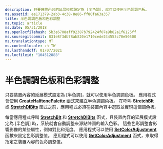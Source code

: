 ```yaml
---
description: 只要裝置內容的延展模式設定為 [半色調]，就可以使用半色調調色板。
ms.assetid: ee171379-2ab3-4c38-8e86-ff80fa63a357
title: 半色調調色板和色彩調整
ms.topic: article
ms.date: 05/31/2018
ms.openlocfilehash: 5b3e6708aff92387b792424f07e9b82a1f6125ff
ms.sourcegitcommit: 831e8f3db78ab820e1710cede244553c70e50500
ms.translationtype: MT
ms.contentlocale: zh-TW
ms.lasthandoff: 01/07/2021
ms.locfileid: "104512888"
---
```

# <a name="halftone-palette-and-color-adjustment"></a>半色調調色板和色彩調整

只要裝置內容的延展模式設定為 [半色調]，就可以使用半色調調色板。 應用程式會使用 [**CreateHalftonePalette**](/windows/desktop/api/Wingdi/nf-wingdi-createhalftonepalette) 函式來建立半色調調色板。 在呼叫 [**StretchBlt**](/windows/desktop/api/Wingdi/nf-wingdi-stretchblt) 或 [**StretchDIBits**](/windows/desktop/api/Wingdi/nf-wingdi-stretchdibits) 函式之前，應用程式必須在裝置內容中選取並實現這個調色板。

每當應用程式呼叫 [**StretchBlt**](/windows/desktop/api/Wingdi/nf-wingdi-stretchblt) 和 [**StretchDIBits**](/windows/desktop/api/Wingdi/nf-wingdi-stretchdibits) 函式，且裝置內容的延展模式設定為 [半色調] 時，系統就會自動調整來源點陣圖的輸入色彩。 這些色彩調整會影響影像的某些屬性，例如對比和亮度。 應用程式可以使用 [**SetColorAdjustment**](/windows/desktop/api/Wingdi/nf-wingdi-setcoloradjustment) 函數來設定色彩調整值。 應用程式可以使用 [**GetColorAdjustment**](/windows/desktop/api/Wingdi/nf-wingdi-getcoloradjustment) 函式，來取得指定之裝置內容的色彩調整值。

 

 



